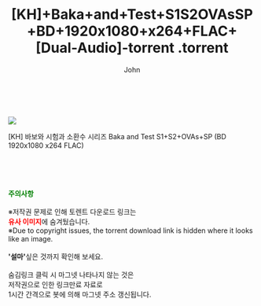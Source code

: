 ﻿---
layout: post
title:  "                   [KH]+Baka+and+Test+S1S2OVAsSP+BD+1920x1080+x264+FLAC+[Dual-Audio]-torrent                .torrent"
author: John
categories: [ 애니/만화 ]
tags: [  ]
image: https://torrentrj58.com/uploadfile/full/507701514d563f8465cdc0fa11c91b0e0d7c459e.jpg 
description: "                   [KH]+Baka+and+Test+S1S2OVAsSP+BD+1920x1080+x264+FLAC+[Dual-Audio]-torrent                 torrent 정보 공유"
toc: true
toc_sticky: true
---

<br>
<p><img src="https://torrentrj58.com/uploadfile/full/507701514d563f8465cdc0fa11c91b0e0d7c459e.jpg"/></p>
 [KH] 바보와 시험과 소환수 시리즈 Baka and Test S1+S2+OVAs+SP (BD 1920x1080 x264 FLAC)  
    
<br><br><br>
<p data-ke-size="size16"><b><span style="color: green;">주의사항</span></b><br /><br />※저작권 문제로 인해 토렌트 다운로드 링크는<br /><b><span style="color: red;">유사 이미지</span></b>에 숨겨뒀습니다.<br />※Due to copyright issues, the torrent download link is hidden where it looks like an image.<br /><br /><b>'설마'</b>싶은 것까지 확인해 보세요.<br /><br />숨김링크 클릭 시 마그넷 나타나지 않는 것은<br />저작권으로 인한 링크만료 자료로<br />1시간 간격으로 봇에 의해 마그넷 주소 갱신됩니다.</p>
